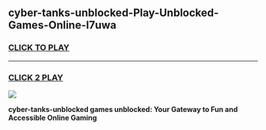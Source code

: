 
## cyber-tanks-unblocked-Play-Unblocked-Games-Online-l7uwa
<h3>
<a href="https://premium76.site?title=cyber-tanks-unblocked&ref=25A">CLICK TO PLAY</a></h3>
<hr>

<h3>
<a href="https://premium76.site?title=cyber-tanks-unblocked&ref=25A">CLICK 2 PLAY</a>
  
</h3>

<a href="https://premium76.site?title=cyber-tanks-unblocked&ref=25A"><img src="https://clearcache.store/games.png"></a>


**cyber-tanks-unblocked games unblocked: Your Gateway to Fun and Accessible Online Gaming**
